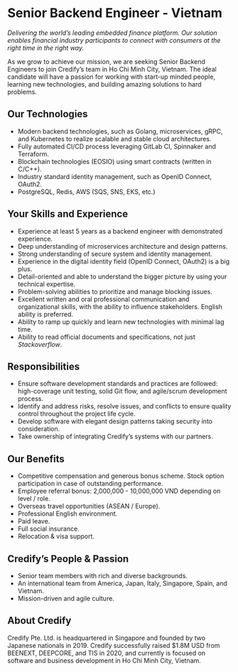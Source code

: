 # Senior Backend Engineer - Vietnam

_Delivering the world’s leading embedded finance platform. Our solution enables financial industry participants to connect with consumers at the right time in the right way._

As we grow to achieve our mission, we are seeking Senior Backend Engineers to join Credify’s team in Ho Chi Minh City, Vietnam. The ideal candidate will have a passion for working with start-up minded people, learning new technologies, and building amazing solutions to hard problems.


## Our Technologies

- Modern backend technologies, such as Golang, microservices, gRPC, and Kubernetes to realize scalable and stable cloud architectures.
- Fully automated CI/CD process leveraging GitLab CI, Spinnaker and Terraform.
- Blockchain technologies (EOSIO) using smart contracts (written in C/C++).
- Industry standard identity management, such as OpenID Connect, OAuth2.
- PostgreSQL, Redis, AWS (SQS, SNS, EKS, etc.)


## Your Skills and Experience

- Experience at least 5 years as a backend engineer with demonstrated experience. 
- Deep understanding of microservices architecture and design patterns.
- Strong understanding of secure system and identity management. 
- Experience in the digital identity field (OpenID Connect, OAuth2) is a big plus.
- Detail-oriented and able to understand the bigger picture by using your technical expertise.
- Problem-solving abilities to prioritize and manage blocking issues.
- Excellent written and oral professional communication and organizational skills, with the ability to influence stakeholders. English ability is preferred.
- Ability to ramp up quickly and learn new technologies with minimal lag time.
- Ability to read official documents and specifications, not just _Stackoverflow_.


## Responsibilities

- Ensure software development standards and practices are followed: high-coverage unit testing, solid Git flow, and agile/scrum development process. 
- Identify and address risks, resolve issues, and conflicts to ensure quality control throughout the project life cycle.
- Develop software with elegant design patterns taking security into consideration.
- Take ownership of integrating Credify’s systems with our partners.


## Our Benefits

- Competitive compensation and generous bonus scheme.
Stock option participation in case of outstanding performance.
- Employee referral bonus: 2,000,000 - 10,000,000 VND depending on level / role.
- Overseas travel opportunities (ASEAN / Europe).
- Professional English environment.
- Paid leave.
- Full social insurance.
- Relocation & visa support.


## Credify’s People & Passion

- Senior team members with rich and diverse backgrounds.
- An international team from America, Japan, Italy, Singapore, Spain, and Vietnam.
- Mission-driven and agile culture.


## About Credify

Credify Pte. Ltd. is headquartered in Singapore and founded by two Japanese nationals in 2019. Credify successfully raised $1.8M USD from BEENEXT, DEEPCORE, and TIS in 2020, and currently is focused on software and business development in Ho Chi Minh City, Vietnam.